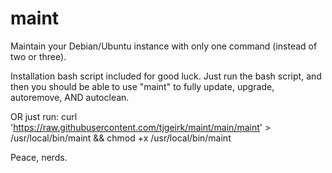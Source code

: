 # maint
Maintain your Debian/Ubuntu instance with only one command (instead of two or three).

Installation bash script included for good luck. 
Just run the bash script, and then you should be able to use "maint" to fully update, upgrade, autoremove, AND autoclean.

OR just run:
curl 'https://raw.githubusercontent.com/tjgeirk/maint/main/maint' > /usr/local/bin/maint && chmod +x /usr/local/bin/maint

Peace, nerds.
